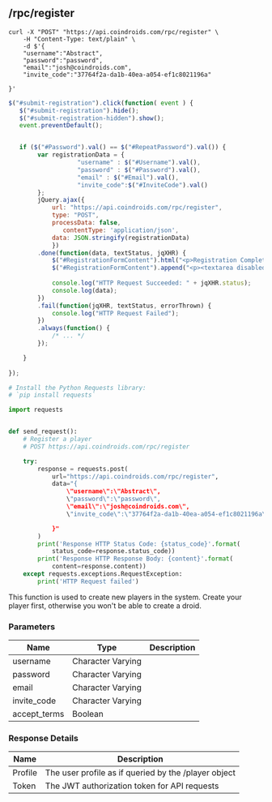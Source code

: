 


## /rpc/register

```shell
curl -X "POST" "https://api.coindroids.com/rpc/register" \
	-H "Content-Type: text/plain" \
	-d $'{ 
	"username":"Abstract",
	"password":"password",
	"email":"josh@coindroids.com",
	"invite_code":"37764f2a-da1b-40ea-a054-ef1c8021196a"

}'
```

```javascript
$("#submit-registration").click(function( event ) {
   $("#submit-registration").hide();
   $("#submit-registration-hidden").show();
   event.preventDefault();


   if ($("#Password").val() == $("#RepeatPassword").val()) {
		var registrationData = {
		           "username" : $("#Username").val(),
		           "password" : $("#Password").val(),
		           "email" : $("#Email").val(),
		           "invite_code":$("#InviteCode").val() 
		};
		jQuery.ajax({
		    url: "https://api.coindroids.com/rpc/register",
		    type: "POST",
		    processData: false,
		       contentType: 'application/json',
		    data: JSON.stringify(registrationData)
			})
		.done(function(data, textStatus, jqXHR) {
		    $("#RegistrationFormContent").html("<p>Registration Complete!</p>");
		    $("#RegistrationFormContent").append("<p><textarea disabled>"+ data.token +"</textarea></p>"); 
		    
		    console.log("HTTP Request Succeeded: " + jqXHR.status);
		    console.log(data);
		})
		.fail(function(jqXHR, textStatus, errorThrown) {
		    console.log("HTTP Request Failed");
		})
		.always(function() {
		    /* ... */
		});

	}
   
});
```

```python
# Install the Python Requests library:
# `pip install requests`

import requests


def send_request():
    # Register a player
    # POST https://api.coindroids.com/rpc/register

    try:
        response = requests.post(
            url="https://api.coindroids.com/rpc/register",
            data="{ 
				\"username\":\"Abstract\",
				\"password\":\"password\",
				\"email\":\"josh@coindroids.com\",
				\"invite_code\":\"37764f2a-da1b-40ea-a054-ef1c8021196a\"

			}"
        )
        print('Response HTTP Status Code: {status_code}'.format(
            status_code=response.status_code))
        print('Response HTTP Response Body: {content}'.format(
            content=response.content))
    except requests.exceptions.RequestException:
        print('HTTP Request failed')

```



This function is used to create new players in the system. Create your player first, otherwise you won't be able to create a droid.

### Parameters

|Name | Type | Description|
|----|----|---|
|username |Character Varying||
|password |Character Varying||
|email |Character Varying||
|invite_code|Character Varying||
|accept_terms|Boolean||


### Response Details

|Name | Description|
|----|----|
|Profile| The user profile as if queried by the /player object |
|Token| The JWT authorization token for API requests|



